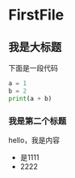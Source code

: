 # FirstFile

## 我是大标题

下面是一段代码

```python
a = 1
b = 2
print(a + b)
```

### 我是第二个标题

hello，我是内容

* 是1111
* 2222  

